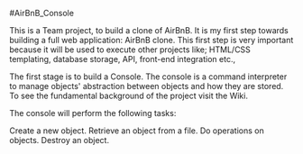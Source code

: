 #AirBnB_Console

This is a Team project, to build a clone of AirBnB. It is my first step towards building a full web application: AirBnB clone. 
This first step is very important because it will be used to execute other projects like; HTML/CSS templating, database storage, API, front-end integration etc.,

The first stage is to build a Console. 
The console is a command interpreter to manage objects' abstraction between objects and how they are stored.
To see the fundamental background of the project visit the Wiki.

The console will perform the following tasks:

Create a new object.
Retrieve an object from a file.
Do operations on objects.
Destroy an object.
